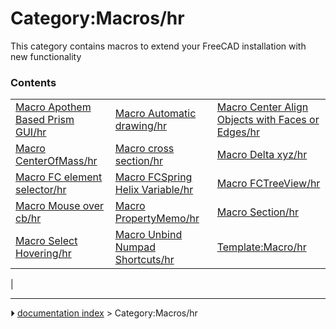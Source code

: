 # Category:Macros/hr
This category contains macros to extend your FreeCAD installation with new functionality

### Contents

|     |     |     |
| --- | --- | --- |
| [Macro Apothem Based Prism GUI/hr](Macro_Apothem_Based_Prism_GUI/hr.md) | [Macro Automatic drawing/hr](Macro_Automatic_drawing/hr.md) | [Macro Center Align Objects with Faces or Edges/hr](Macro_Center_Align_Objects_with_Faces_or_Edges/hr.md) |
| [Macro CenterOfMass/hr](Macro_CenterOfMass/hr.md) | [Macro cross section/hr](Macro_cross_section/hr.md) | [Macro Delta xyz/hr](Macro_Delta_xyz/hr.md) |
| [Macro FC element selector/hr](Macro_FC_element_selector/hr.md) | [Macro FCSpring Helix Variable/hr](Macro_FCSpring_Helix_Variable/hr.md) | [Macro FCTreeView/hr](Macro_FCTreeView/hr.md) |
| [Macro Mouse over cb/hr](Macro_Mouse_over_cb/hr.md) | [Macro PropertyMemo/hr](Macro_PropertyMemo/hr.md) | [Macro Section/hr](Macro_Section/hr.md) |
| [Macro Select Hovering/hr](Macro_Select_Hovering/hr.md) | [Macro Unbind Numpad Shortcuts/hr](Macro_Unbind_Numpad_Shortcuts/hr.md) | [Template:Macro/hr](Template_Macro/hr.md) |
|



---
⏵ [documentation index](../README.md) > Category:Macros/hr
